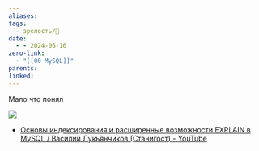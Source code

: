 ```yaml
---
aliases: 
tags:
  - зрелость/🌱
date:
  - - 2024-06-16
zero-link:
  - "[[00 MySQL]]"
parents: 
linked:
---
```

Мало что понял

![](Pasted%20image%2020240616113900.png)

- [Основы индексирования и расширенные возможности EXPLAIN в MySQL / Василий Лукьянчиков (Станигост) - YouTube](https://youtu.be/DFmdW5UwhjA?si=_cXgbvaVI5KUP2fv&t=1198)